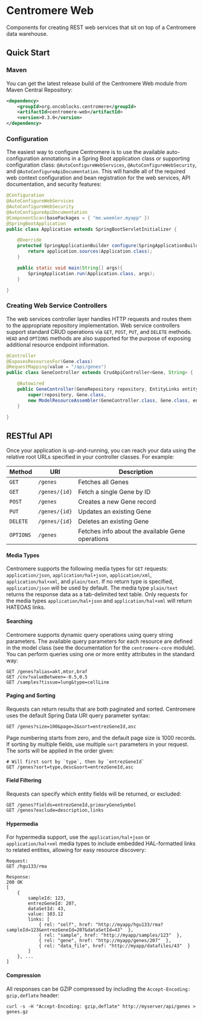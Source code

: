 # Centromere Web

Components for creating REST web services that sit on top of a Centromere data warehouse.  

## Quick Start

### Maven

You can get the latest release build of the Centromere Web module from Maven Central Repository:

```xml
<dependency>
    <groupId>org.oncoblocks.centromere</groupId>
    <artifactId>centromere-web</artifactId>
    <version>0.3.0</version>
</dependency>
```

### Configuration

The easiest way to configure Centromere is to use the available auto-configuration annotations in a Spring Boot application class or supporting configuration class: `@AutoConfigureWebServices`, `@AutoConfigureWebSecurity`, and `@AutoConfigureApiDocumentation`.  This will handle all of the required web context configuration and bean registration for the web services, API documentation, and security features:

```java
@Configuration
@AutoConfigureWebServices
@AutoConfigureWebSecurity
@AutoConfigureApiDocumentation
@ComponentScan(basePackages = { "me.woemler.myapp" })
@SpringBootApplication
public class Application extends SpringBootServletInitializer {

	@Override
	protected SpringApplicationBuilder configure(SpringApplicationBuilder application){
		return application.sources(Application.class);
	}

	public static void main(String[] args){
		SpringApplication.run(Application.class, args);
	}

}
```

### Creating Web Service Controllers

The web services controller layer handles HTTP requests and routes them to the appropriate repository implementation.  Web service controllers support standard CRUD operations via `GET`, `POST`, `PUT`, and `DELETE` methods. `HEAD` and `OPTIONS` methods are also supported for the purpose of exposing additional resource endpoint information.

```java
@Controller
@ExposesResourcesFor(Gene.class)
@RequestMapping(value = "/api/genes")
public class GeneController extends CrudApiController<Gene, String> {

	@Autowired
	public GeneController(GeneRepository repository, EntityLinks entityLinks) {
		super(repository, Gene.class,
		new ModelResourceAssembler(GeneController.class, Gene.class, entityLinks));
	}

}
```

## RESTful API

Once your application is up-and-running, you can reach your data using the relative root URLs specified in your controller classes.  For example:

Method | URI | Description
-------|-----|------------
`GET` | `/genes` | Fetches all Genes
`GET` | `/genes/{id}` | Fetch a single Gene by ID
`POST` | `/genes` | Creates a new Gene record
`PUT` | `/genes/{id}` | Updates an existing Gene
`DELETE` | `/genes/{id}` | Deletes an existing Gene
`OPTIONS` | `/genes` | Fetches info about the available Gene operations

#### Media Types

Centromere supports the following media types for `GET` requests: `application/json`, `application/hal+json`, `application/xml`, `application/hal+xml`, and `plain/text`.  If no return type is specified, `application/json` will be used by default.  The media type `plain/text` returns the response data as a tab-delimited text table.  Only requests for the media types `application/hal+json` and `application/hal+xml` will return HATEOAS links.

#### Searching

Centromere supports dynamic query operations using query string parameters.  The available query parameters for each resource are defined in the model class (see the documentation for the `centromere-core` module). You can perform queries using one or more entity attributes in the standard way:

```
GET /genes?alias=akt,mtor,braf
GET /cnv?valueBetween=-0.5,0.5
GET /samples?tissue=lung&type=cellLine
```

#### Paging and Sorting

Requests can return results that are both paginated and sorted.  Centromere uses the default Spring Data URI query parameter syntax:

```
GET /genes?size=100&page=2&sort=entrezGeneId,asc
```

Page numbering starts from zero, and the default page size is 1000 records.  If sorting by multiple fields, use multiple `sort` parameters in your request.  The sorts will be applied in the order given:

```
# Will first sort by `type`, then by `entrezGeneId`
GET /genes?sort=type,desc&sort=entrezGeneId,asc
```

#### Field Filtering

Requests can specify which entity fields will be returned, or excluded:

```
GET /genes?fields=entrezGeneId,primaryGeneSymbol
GET /genes?exclude=description,links
```

#### Hypermedia

For hypermedia support, use the `application/hal+json` or `application/hal+xml` media types to include embedded HAL-formatted links to related entities, allowing for easy resource discovery:

```
Request:
GET /hgu133/rma

Response:
200 OK
[
	{
		sampleId: 123,
		entrezGeneId: 207,
		dataSetId: 43,
		value: 103.12
		links: [
			{ rel: "self", href: "http://myapp/hgu133/rma?sampleId=123&entrezGeneId=207&dataSetId=43"  },
			{ rel: "sample", href: "http://myapp/samples/123"  },
			{ rel: "gene", href: "http://myapp/genes/207"  },
			{ rel: "data_file", href: "http://myapp/datafiles/43"  }
		]
	}, ...
]
```

#### Compression

All responses can be GZIP compressed by including the `Accept-Encoding: gzip,deflate` header:

```
curl -s -H "Accept-Encoding: gzip,deflate" http://myserver/api/genes > genes.gz
```
